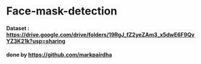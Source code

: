 # Face-mask-detection

#### Dataset : https://drive.google.com/drive/folders/19RgJ_fZ2yeZAm3_x5dwE6F9QvYZ3K21k?usp=sharing
#### done by https://github.com/markpairdha

